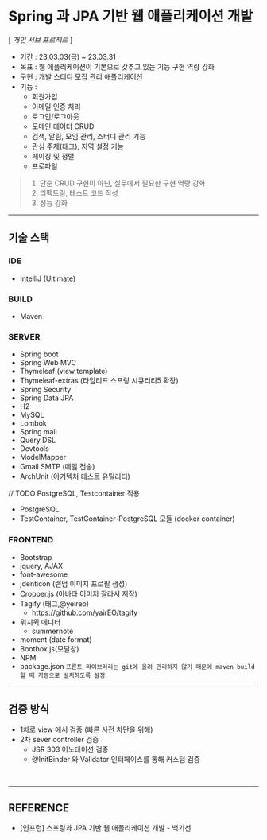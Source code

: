 # Spring 과 JPA 기반 웹 애플리케이션 개발 

[ _개인 서브 프로젝트_ ]

* 기간 : 23.03.03(금) ~ 23.03.31
* 목표 : 웹 애플리케이션이 기본으로 갖추고 있는 기능 구현 역량 강화
* 구현 : 개발 스터디 모집 관리 애플리케이션
* 기능 :
  * 회원가입
  * 이메일 인증 처리
  * 로그인/로그아웃
  * 도메인 데이터 CRUD
  * 검색, 알림, 모임 관리, 스터디 관리 기능
  * 관심 주제(태그), 지역 설정 기능
  * 페이징 및 정렬
  * 프로파일

> 1) 단순 CRUD 구현이 아닌, 실무에서 필요한 구현 역량 강화
> 2) 리팩토링, 테스트 코드 작성
> 3) 성능 강화

---

## 기술 스택

### IDE
* IntelliJ (Ultimate)

### BUILD
* Maven

### SERVER
* Spring boot
* Spring Web MVC
* Thymeleaf (view template)
* Thymeleaf-extras (타임리프 스프링 시큐리티5 확장)
* Spring Security
* Spring Data JPA
* H2
* MySQL
* Lombok
* Spring mail
* Query DSL
* Devtools
* ModelMapper
* Gmail SMTP (메일 전송) 
* ArchUnit (아키텍처 테스트 유틸리티)

// TODO PostgreSQL, Testcontainer 적용
* PostgreSQL
* TestContainer, TestContainer-PostgreSQL 모듈 (docker container)

### FRONTEND
* Bootstrap
* jquery, AJAX
* font-awesome 
* jdenticon (랜덤 이미지 프로필 생성)
* Cropper.js (아바타 이미지 잘라서 저장)
* Tagify (태그,@yeireo)
  * https://github.com/yairEO/tagify
* 위지윅 에디터
  * summernote
* moment (date format)
* Bootbox.js(모달창)
* NPM
* package.json
`프론트 라이브러리는 git에 올려 관리하지 않기 때문에 maven build할 때 자동으로 설치하도록 설정`

---

## 검증 방식
* 1차로 view 에서 검증 (빠른 사전 차단을 위해)
* 2차 sever controller 검증
  * JSR 303 어노테이션 검증
  * @InitBinder 와 Validator 인터페이스를 통해 커스텀 검증
  
<br>

---

## REFERENCE
* [인프런] 스프링과 JPA 기반 웹 애플리케이션 개발 - 백기선
